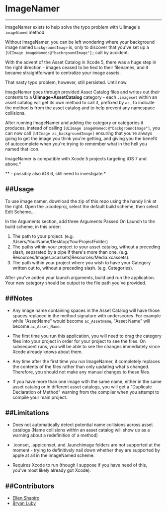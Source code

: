 ImageNamer
=========
----
ImageNamer exists to help solve the typo problem with UIImage's `imageNamed` method. 

Without ImageNamer, you can be left wondering where your background image named `backgroundImage` is, only to discover that you've set up a `[UIImage imageNamed:@"backrgoundImage"];` call by accident. 

With the advent of the Asset Catalog in Xcode 5, there was a huge step in the right direction - images ceased to be tied to their filenames, and it became straightforward to centralize your image assets.

That nasty typo problem, however, still persisted. Until now. 

ImageNamer goes through provided Asset Catalog files and writes out their contents to a **UIImage+AssetCatalog** category - each `.imageset` within an asset catalog will get its own method to call it, prefixed by `ac_` to indicate the method is from the asset catalog and to help prevent any namespace collisions. 

After running ImageNamer and adding the category or categories it produces, instead of calling `[UIImage imageNamed:@"backgroundImage"]`, you can now call `[UIImage ac_backgroundImage]` ensuring that you're always going to get the image you think you're getting, and giving you the benefit of autocomplete when you're trying to remember what in the hell you named that icon.  

ImageNamer is compatible with Xcode 5 projects targeting iOS 7 and above.*

\** - possibly also iOS 6, still need to investigate.*

##Usage
----
To use image namer, download the zip of this repo using the handy link at the right. Open the .xcodeproj, select the default build scheme, then select Edit Scheme...

In the Arguments section, add three Arguments Passed On Launch to the build scheme, in this order:

1. The path to your project. (e.g. /Users/YourName/Desktop/YourProjectFolder)
2. The paths within your project to your asset catalog, without a preceding slash, separated by a pipe if there's more than one. (e.g. Resources/Images.xcassets|Resources/Media.xcassets).
3. The path within your project where you wish to have your Category written out to, without a preceding slash. (e.g. Categories).

After you've added your launch arguments, build and run the application. Your new category should be output to the file path you've provided.

##Notes
----
* Any image name containing spaces in the Asset Catalog will have those spaces replaced in the method signature with underscores. For example while "AssetName" would become `ac_AssetName`, "Asset Name" will become `ac_Asset_Name`. 

* The first time you run this application, you will need to drag the category files into your project in order for your project to see the files. On subsequent runs, you will be able to see the changes immediately since Xcode already knows about them.

* Any time after the first time you run ImageNamer, it completely replaces the contents of the files rather than only updating what's changed. Therefore, you should not make any manual changes to these files.

* If you have more than one image with the same name, either in the same asset catalog or in different asset catalogs, you will get a "Duplicate Declaration of Method" warning from the compiler when you attempt to compile your main project. 



##Limitations
----
* Does not automatically detect potential name collisions across asset catalogs (Name collisions within an asset catalog will show up as a warning about a redefinition of a method)

* .iconset, .appiconset, and .launchimage folders are not supported at the moment - trying to definitively nail down whether they are supported by apple at all in the imageNamed scheme. 

* Requires Xcode to run (though I suppose if you have need of this, you've most likely already got Xcode). 

##Contributors
----
* [Ellen Shapiro](https://github.com/designatednerd)
* [Bryan Luby](https://github.com/bryanluby)